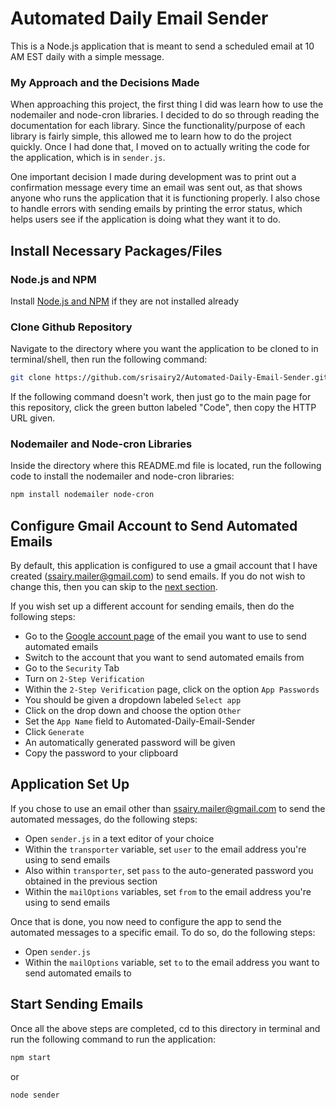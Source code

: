 # Automated Daily Email Sender

This is a Node.js application that is meant to send a scheduled email at 10 AM EST daily with a simple message.

### My Approach and the Decisions Made

When approaching this project, the first thing I did was learn how to use the nodemailer and node-cron libraries. I decided to do so through reading the documentation for each library. Since the functionality/purpose of each library is fairly simple, this allowed me to learn how to do the project quickly. Once I had done that, I moved on to actually writing the code for the application, which is in `sender.js`.

One important decision I made during development was to print out a confirmation message every time an email was sent out, as that shows anyone who runs the application that it is functioning properly. I also chose to handle errors with sending emails by printing the error status, which helps users see if the application is doing what they want it to do.

## Install Necessary Packages/Files

### Node.js and NPM

Install [Node.js and NPM](https://nodejs.org/en/download) if they are not installed already

### Clone Github Repository

Navigate to the directory where you want the application to be cloned to in terminal/shell, then run the following command:

```sh
git clone https://github.com/srisairy2/Automated-Daily-Email-Sender.git
```

If the following command doesn't work, then just go to the main page for this repository, click the green button labeled "Code", then copy the HTTP URL given.

### Nodemailer and Node-cron Libraries

Inside the directory where this README.md file is located, run the following code to install the nodemailer and node-cron libraries:

```sh
npm install nodemailer node-cron
```

## Configure Gmail Account to Send Automated Emails

By default, this application is configured to use a gmail account that I have created (ssairy.mailer@gmail.com) to send emails. If you do not wish to change this, then you can skip to the [next section](#application-set-up).

If you wish set up a different account for sending emails, then do the following steps:

- Go to the [Google account page](https://myaccount.google.com/) of the email you want to use to send automated emails
- Switch to the account that you want to send automated emails from
- Go to the `Security` Tab
- Turn on `2-Step Verification`
- Within the `2-Step Verification` page, click on the option `App Passwords`
- You should be given a dropdown labeled `Select app`
- Click on the drop down and choose the option `Other`
- Set the `App Name` field to Automated-Daily-Email-Sender
- Click `Generate`
- An automatically generated password will be given
- Copy the password to your clipboard

## Application Set Up

If you chose to use an email other than ssairy.mailer@gmail.com to send the automated messages, do the following steps:

- Open `sender.js` in a text editor of your choice
- Within the `transporter` variable, set `user` to the email address you're using to send emails
- Also within `transporter`, set `pass` to the auto-generated password you obtained in the previous section
- Within the `mailOptions` variables, set `from` to the email address you're using to send emails

Once that is done, you now need to configure the app to send the automated messages to a specific email. To do so, do the following steps:

- Open `sender.js`
- Within the `mailOptions` variable, set `to` to the email address you want to send automated emails to

## Start Sending Emails

Once all the above steps are completed, cd to this directory in terminal and run the following command to run the application:

```sh
npm start
```

or

```sh
node sender
```
